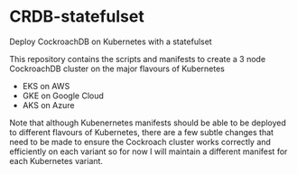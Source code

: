 # CRDB-statefulset
Deploy CockroachDB on Kubernetes with a statefulset

This repository contains the scripts and manifests to create a 3 node CockroachDB cluster on the major flavours of Kubernetes
* EKS on AWS
* GKE on Google Cloud
* AKS on Azure

Note that although Kubenernetes manifests should be able to be deployed to different flavours of Kubernetes, there are a few subtle changes that need to be made to ensure the Cockroach cluster works correctly and efficiently on each variant so for now I will maintain a different manifest for each Kubernetes variant.


